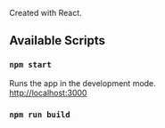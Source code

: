 Created with React.

## Available Scripts

### `npm start`

Runs the app in the development mode.\
[http://localhost:3000](http://localhost:3000)

### `npm run build`
